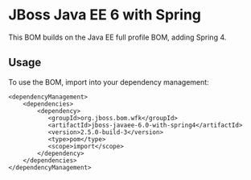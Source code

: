 JBoss Java EE 6 with Spring
===============================

This BOM builds on the Java EE full profile BOM, adding Spring 4.
  
Usage
-----

To use the BOM, import into your dependency management:

    <dependencyManagement>
        <dependencies>
            <dependency>
               <groupId>org.jboss.bom.wfk</groupId>
               <artifactId>jboss-javaee-6.0-with-spring4</artifactId>
               <version>2.5.0-build-3</version>
               <type>pom</type>
               <scope>import</scope>
            </dependency>
        </dependencies>
    </dependencyManagement>
